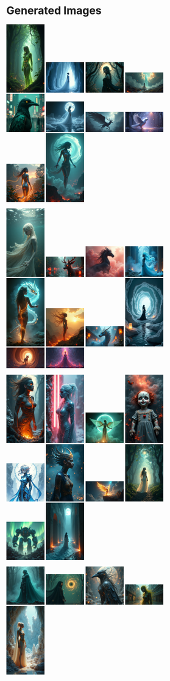 # Generated Images



<img src="2025_07_04_01.png" width="100"/> <img src="2025_07_04_02.png" width="100"/> <img src="2025_07_04_03.png" width="100"/> <img src="2025_07_04_04.png" width="100"/> <img src="2025_07_04_05.png" width="100"/> <img src="2025_07_04_06.png" width="100"/> <img src="2025_07_04_07.png" width="100"/> <img src="2025_07_04_08.png" width="100"/> <img src="2025_07_04_09.png" width="100"/> <img src="2025_07_04_10.png" width="100"/>

<img src="2025_07_04_11.png" width="100"/> <img src="2025_07_04_12.png" width="100"/> <img src="2025_07_04_13.png" width="100"/> <img src="2025_07_04_14.png" width="100"/> <img src="2025_07_04_15.png" width="100"/> <img src="2025_07_04_16.png" width="100"/> <img src="2025_07_04_17.png" width="100"/> <img src="2025_07_04_18.png" width="100"/> <img src="2025_07_04_19.png" width="100"/> <img src="2025_07_04_20.png" width="100"/>

<img src="2025_07_04_21.png" width="100"/> <img src="2025_07_04_22.png" width="100"/> <img src="2025_07_04_23.png" width="100"/> <img src="2025_07_04_24.png" width="100"/> <img src="2025_07_04_25.png" width="100"/> <img src="2025_07_04_26.png" width="100"/> <img src="2025_07_04_27.png" width="100"/> <img src="2025_07_04_28.png" width="100"/> <img src="2025_07_04_29.png" width="100"/> <img src="2025_07_04_30.png" width="100"/>

<img src="2025_07_04_31.png" width="100"/> <img src="2025_07_04_32.png" width="100"/> <img src="2025_07_04_33.png" width="100"/> <img src="2025_07_04_34.png" width="100"/> <img src="2025_07_04_35.png" width="100"/>